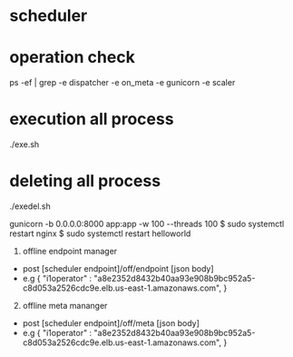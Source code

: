 # scheduler

# operation check
ps -ef | grep -e dispatcher -e on_meta -e gunicorn -e scaler

# execution all process
./exe.sh

# deleting all process
./exedel.sh

gunicorn -b 0.0.0.0:8000 app:app -w 100 --threads 100
$ sudo systemctl restart nginx
$ sudo systemctl restart helloworld


1. offline endpoint manager 
* post [scheduler endpoint]/off/endpoint [json body] 
* e.g {
    "i1operator" : "a8e2352d8432b40aa93e908b9bc952a5-c8d053a2526cdc9e.elb.us-east-1.amazonaws.com",
}

2. offline meta mananger
* post [scheduler endpoint]/off/meta [json body] 
* e.g {
    "i1operator" : "a8e2352d8432b40aa93e908b9bc952a5-c8d053a2526cdc9e.elb.us-east-1.amazonaws.com",
}

